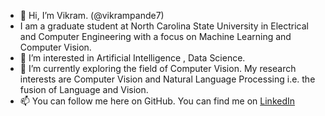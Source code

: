 - 👋 Hi, I’m Vikram. (@vikrampande7)
- I am a graduate student at North Carolina State University in Electrical and Computer Engineering with a focus on Machine Learning and Computer Vision.
- 👀 I’m interested in Artificial Intelligence , Data Science.
- 🌱 I’m currently exploring the field of Computer Vision. My research interests are Computer Vision and Natural Language Processing i.e. the fusion of Language and Vision.
- 📫 You can follow me here on GitHub. You can find me on [LinkedIn](https://www.linkedin.com/in/vikrampande7/)

<!---
vikrampande7/vikrampande7 is a ✨ special ✨ repository because its `README.md` (this file) appears on your GitHub profile.
You can click the Preview link to take a look at your changes.
--->
